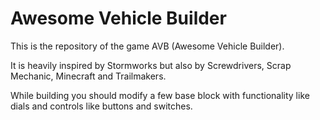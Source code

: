 # Awesome Vehicle Builder

This is the repository of the game AVB (Awesome Vehicle Builder).

It is heavily inspired by Stormworks but also by Screwdrivers, Scrap Mechanic, Minecraft and Trailmakers.

While building you should modify a few base block with functionality like dials and controls like buttons and switches.
